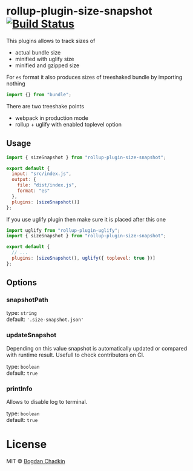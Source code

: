 # rollup-plugin-size-snapshot [![Build Status][travis-img]][travis]

[travis-img]: https://travis-ci.org/TrySound/rollup-plugin-size-snapshot.svg
[travis]: https://travis-ci.org/TrySound/rollup-plugin-size-snapshot

This plugins allows to track sizes of

* actual bundle size
* minified with uglify size
* minified and gzipped size

For `es` format it also produces sizes of treeshaked bundle by importing nothing

```js
import {} from "bundle";
```

There are two treeshake points

* webpack in production mode
* rollup + uglify with enabled toplevel option

## Usage

```js
import { sizeSnapshot } from "rollup-plugin-size-snapshot";

export default {
  input: "src/index.js",
  output: {
    file: "dist/index.js",
    format: "es"
  },
  plugins: [sizeSnapshot()]
};
```

If you use uglify plugin then make sure it is placed after this one

```js
import uglify from "rollup-plugin-uglify";
import { sizeSnapshot } from "rollup-plugin-size-snapshot";

export default {
  // ...
  plugins: [sizeSnapshot(), uglify({ toplevel: true })]
};
```

## Options

### snapshotPath

type: `string`  
default: `'.size-snapshot.json'`

### updateSnapshot

Depending on this value snapshot is automatically updated or compared with runtime result. Usefull to check contributors on CI.

type: `boolean`  
default: `true`

### printInfo

Allows to disable log to terminal.

type: `boolean`  
default: `true`

# License

MIT &copy; [Bogdan Chadkin](mailto:trysound@yandex.ru)
